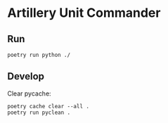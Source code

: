# Artillery Unit Commander

## Run

```
poetry run python ./
```

## Develop

Clear pycache:

```
poetry cache clear --all .
poetry run pyclean .
```